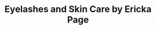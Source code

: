 ---
title: "Eyelashes and Skin Care by Ericka Page"
url: /chula-vista/eyelashes-and-skin-care-by-ericka-page/
shop: beauty
---